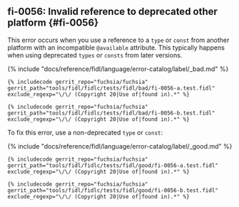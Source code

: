 ## fi-0056: Invalid reference to deprecated other platform {#fi-0056}

This error occurs when you use a reference to a `type` or `const` from another
platform with an incompatible `@available` attribute. This typically happens
when using deprecated `types` or `consts` from later versions.

{% include "docs/reference/fidl/language/error-catalog/label/_bad.md" %}

```fidl
{% includecode gerrit_repo="fuchsia/fuchsia" gerrit_path="tools/fidl/fidlc/tests/fidl/bad/fi-0056-a.test.fidl" exclude_regexp="\/\/ (Copyright 20|Use of|found in).*" %}
```

```fidl
{% includecode gerrit_repo="fuchsia/fuchsia" gerrit_path="tools/fidl/fidlc/tests/fidl/bad/fi-0056-b.test.fidl" exclude_regexp="\/\/ (Copyright 20|Use of|found in).*" %}
```

To fix this error, use a non-deprecated `type` or `const`:

{% include "docs/reference/fidl/language/error-catalog/label/_good.md" %}

```fidl
{% includecode gerrit_repo="fuchsia/fuchsia" gerrit_path="tools/fidl/fidlc/tests/fidl/good/fi-0056-a.test.fidl" exclude_regexp="\/\/ (Copyright 20|Use of|found in).*" %}
```

```fidl
{% includecode gerrit_repo="fuchsia/fuchsia" gerrit_path="tools/fidl/fidlc/tests/fidl/good/fi-0056-b.test.fidl" exclude_regexp="\/\/ (Copyright 20|Use of|found in).*" %}
```
